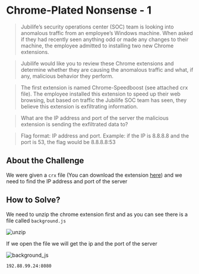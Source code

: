 # Chrome-Plated Nonsense - 1
> Jubilife’s security operations center (SOC) team is looking into anomalous traffic from an employee’s Windows machine. When asked if they had recently seen anything odd or made any changes to their machine, the employee admitted to installing two new Chrome extensions.

> Jubilife would like you to review these Chrome extensions and determine whether they are causing the anomalous traffic and what, if any, malicious behavior they perform.

> The first extension is named Chrome-Speedboost (see attached crx file). The employee installed this extension to speed up their web browsing, but based on traffic the Jubilife SOC team has seen, they believe this extension is exfiltrating information.

> What are the IP address and port of the server the malicious extension is sending the exfiltrated data to?

> Flag format: IP address and port. Example: if the IP is 8.8.8.8 and the port is 53, the flag would be 8.8.8.8:53

## About the Challenge
We were given a `crx` file (You can download the extension [here](chrome-speedboost.crx)) and we need to find the IP address and port of the server

## How to Solve?
We need to unzip the chrome extension first and as you can see there is a file called `background.js`

![unzip](images/unzip.png)

If we open the file we will get the ip and the port of the server

![background_js](images/background_js.png)

```
192.88.99.24:8080
```